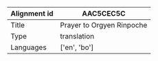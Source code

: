 |Alignment id | AAC5CEC5C
| --- | --- 
|Title | Prayer to Orgyen Rinpoche 
|Type | translation
|Languages | ['en', 'bo']
